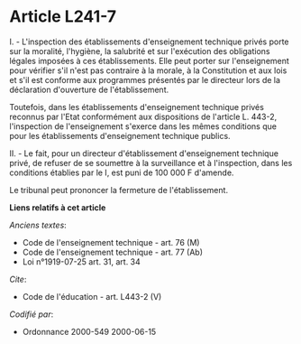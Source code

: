 # Article L241-7

I. - L'inspection des établissements d'enseignement technique privés porte sur la moralité, l'hygiène, la salubrité et sur
l'exécution des obligations légales imposées à ces établissements. Elle peut porter sur l'enseignement pour vérifier s'il
n'est pas contraire à la morale, à la Constitution et aux lois et s'il est conforme aux programmes présentés par le directeur
lors de la déclaration d'ouverture de l'établissement.

Toutefois, dans les établissements d'enseignement technique privés reconnus par l'Etat conformément aux dispositions de
l'article L. 443-2, l'inspection de l'enseignement s'exerce dans les mêmes conditions que pour les établissements
d'enseignement technique publics.

II. - Le fait, pour un directeur d'établissement d'enseignement technique privé, de refuser de se soumettre à la surveillance
et à l'inspection, dans les conditions établies par le I, est puni de 100 000 F d'amende.

Le tribunal peut prononcer la fermeture de l'établissement.

**Liens relatifs à cet article**

_Anciens textes_:

  - Code de l'enseignement technique - art. 76 (M)
  - Code de l'enseignement technique - art. 77 (Ab)
  - Loi n°1919-07-25 art. 31, art. 34

_Cite_:

  - Code de l'éducation - art. L443-2 (V)

_Codifié par_:

  - Ordonnance 2000-549 2000-06-15
